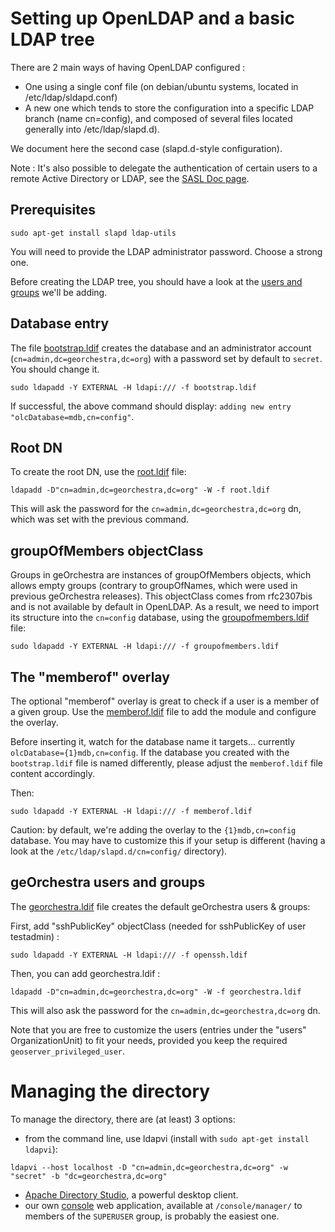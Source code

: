 # Setting up OpenLDAP and a basic LDAP tree

There are 2 main ways of having OpenLDAP configured :
 * One using a single conf file (on debian/ubuntu systems, located in /etc/ldap/sldapd.conf)
 * A new one which tends to store the configuration into a specific LDAP branch (name cn=config), and composed of several files located generally into /etc/ldap/slapd.d).

We document here the second case (slapd.d-style configuration).

Note : It's also possible to delegate the authentication of certain users to a remote Active Directory or LDAP, see the [SASL Doc page](../tutorials/sasl.md).

## Prerequisites

```
sudo apt-get install slapd ldap-utils
```

You will need to provide the LDAP administrator password. Choose a strong one.


Before creating the LDAP tree, you should have a look at the [users and groups](../../ldap/README.md) we'll be adding.



## Database entry

The file [bootstrap.ldif](../../ldap/bootstrap.ldif) creates the database and an administrator account (```cn=admin,dc=georchestra,dc=org```) with a password set by default to ```secret```. You should change it.

```
sudo ldapadd -Y EXTERNAL -H ldapi:/// -f bootstrap.ldif
```

If successful, the above command should display: ```adding new entry "olcDatabase=mdb,cn=config"```.


## Root DN

To create the root DN, use the [root.ldif](../../ldap/root.ldif) file:

```
ldapadd -D"cn=admin,dc=georchestra,dc=org" -W -f root.ldif
```

This will ask the password for the ```cn=admin,dc=georchestra,dc=org``` dn, which was set with the previous command.


## groupOfMembers objectClass

Groups in geOrchestra are instances of groupOfMembers objects, which allows empty groups (contrary to groupOfNames, which were used in previous geOrchestra releases).
This objectClass comes from rfc2307bis and is not available by default in OpenLDAP. As a result, we need to import its structure into the ```cn=config``` database, using the [groupofmembers.ldif](../../ldap/groupofmembers.ldif) file:

```
sudo ldapadd -Y EXTERNAL -H ldapi:/// -f groupofmembers.ldif
```

## The "memberof" overlay

The optional "memberof" overlay is great to check if a user is a member of a given group.
Use the [memberof.ldif](../../ldap/memberof.ldif) file to add the module and configure the overlay.

Before inserting it, watch for the database name it targets... currently `olcDatabase={1}mdb,cn=config`.
If the database you created with the `bootstrap.ldif` file is named differently, please adjust the `memberof.ldif` file content accordingly.

Then:
```
sudo ldapadd -Y EXTERNAL -H ldapi:/// -f memberof.ldif 
```

Caution: by default, we're adding the overlay to the ```{1}mdb,cn=config``` database. You may have to customize this if your setup is different (having a look at the ```/etc/ldap/slapd.d/cn=config/``` directory).


## geOrchestra users and groups

The [georchestra.ldif](../../ldap/georchestra.ldif) file creates the default geOrchestra users & groups:

First, add "sshPublicKey" objectClass (needed for sshPublicKey of user testadmin) :

```
sudo ldapadd -Y EXTERNAL -H ldapi:/// -f openssh.ldif 
```

Then, you can add georchestra.ldif :

```
ldapadd -D"cn=admin,dc=georchestra,dc=org" -W -f georchestra.ldif
```

This will also ask the password for the ```cn=admin,dc=georchestra,dc=org``` dn.


Note that you are free to customize the users (entries under the "users" OrganizationUnit) to fit your needs, provided you keep the required ```geoserver_privileged_user```.



# Managing the directory

To manage the directory, there are (at least) 3 options:

 * from the command line, use ldapvi (install with ```sudo apt-get install ldapvi```):

```
ldapvi --host localhost -D "cn=admin,dc=georchestra,dc=org" -w "secret" -b "dc=georchestra,dc=org"
```

 * [Apache Directory Studio](http://directory.apache.org/studio/), a powerful desktop client.
 * our own [console](/console/README.md) web application, available at ```/console/manager/``` to  members of the ```SUPERUSER``` group, is probably the easiest one.
